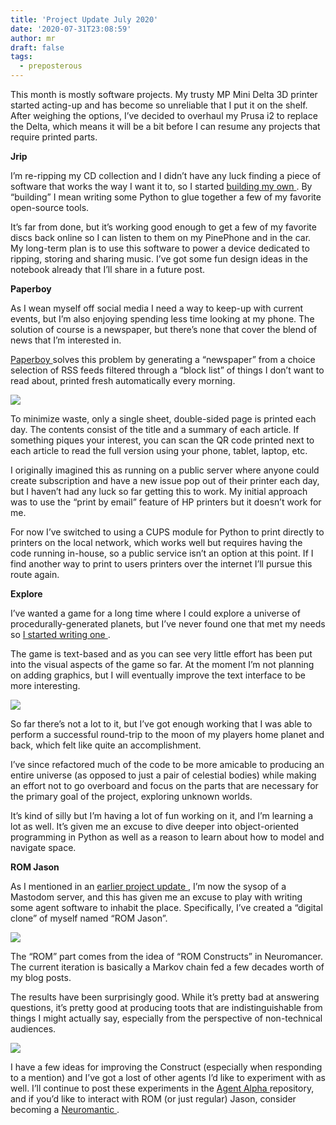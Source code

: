 ```yaml
---
title: 'Project Update July 2020'
date: '2020-07-31T23:08:59'
author: mr
draft: false
tags:
  - preposterous
---
```

This month is mostly software projects. My trusty MP Mini Delta 3D printer
started acting-up and has become so unreliable that I put it on the shelf.
After weighing the options, I’ve decided to overhaul my Prusa i2 to replace
the Delta, which means it will be a bit before I can resume any projects that
require printed parts.

  

**Jrip**

I’m re-ripping my CD collection and I didn’t have any luck finding a piece of
software that works the way I want it to, so I started [ building my own
](https://github.com/jjg/jrip) . By “building” I mean writing some Python to
glue together a few of my favorite open-source tools.

  

It’s far from done, but it’s working good enough to get a few of my favorite
discs back online so I can listen to them on my PinePhone and in the car. My
long-term plan is to use this software to power a device dedicated to ripping,
storing and sharing music. I’ve got some fun design ideas in the notebook
already that I’ll share in a future post.

  

  

**Paperboy**

As I wean myself off social media I need a way to keep-up with current events,
but I’m also enjoying spending less time looking at my phone. The solution of
course is a newspaper, but there’s none that cover the blend of news that I’m
interested in.

  

[ Paperboy ](https://github.com/jjg/paperboy) solves this problem by
generating a “newspaper” from a choice selection of RSS feeds filtered through
a “block list” of things I don’t want to read about, printed fresh
automatically every morning.

  

![](/assets/80-image2.jpeg)  

  

To minimize waste, only a single sheet, double-sided page is printed each day.
The contents consist of the title and a summary of each article. If something
piques your interest, you can scan the QR code printed next to each article to
read the full version using your phone, tablet, laptop, etc.

  

I originally imagined this as running on a public server where anyone could
create subscription and have a new issue pop out of their printer each day,
but I haven’t had any luck so far getting this to work. My initial approach
was to use the “print by email” feature of HP printers but it doesn’t work for
me.

  

For now I’ve switched to using a CUPS module for Python to print directly to
printers on the local network, which works well but requires having the code
running in-house, so a public service isn’t an option at this point. If I find
another way to print to users printers over the internet I’ll pursue this
route again.

  

  

**Explore**

I’ve wanted a game for a long time where I could explore a universe of
procedurally-generated planets, but I’ve never found one that met my needs so
[ I started writing one ](https://github.com/jjg/explore) .

  

The game is text-based and as you can see very little effort has been put into
the visual aspects of the game so far. At the moment I’m not planning on
adding graphics, but I will eventually improve the text interface to be more
interesting.

  

![](/assets/80-image3.jpeg)  

  

So far there’s not a lot to it, but I’ve got enough working that I was able to
perform a successful round-trip to the moon of my players home planet and
back, which felt like quite an accomplishment.

  

I’ve since refactored much of the code to be more amicable to producing an
entire universe (as opposed to just a pair of celestial bodies) while making
an effort not to go overboard and focus on the parts that are necessary for
the primary goal of the project, exploring unknown worlds.

  

It’s kind of silly but I’m having a lot of fun working on it, and I’m learning
a lot as well. It’s given me an excuse to dive deeper into object-oriented
programming in Python as well as a reason to learn about how to model and
navigate space.

  

  

**ROM Jason**

As I mentioned in an [ earlier project update
](https://jasongullickson.com/blog/project-update-june-2020.html) , I’m now
the sysop of a Mastodom server, and this has given me an excuse to play with
writing some agent software to inhabit the place. Specifically, I’ve created a
“digital clone” of myself named “ROM Jason”.

  

![](/assets/80-image0.jpeg)  

  

The “ROM” part comes from the idea of “ROM Constructs” in Neuromancer. The
current iteration is basically a Markov chain fed a few decades worth of my
blog posts.

  

The results have been surprisingly good. While it’s pretty bad at answering
questions, it’s pretty good at producing toots that are indistinguishable from
things I might actually say, especially from the perspective of non-technical
audiences.

  

![](/assets/80-image1.jpeg)  

  

I have a few ideas for improving the Construct (especially when responding to
a mention) and I’ve got a lost of other agents I’d like to experiment with as
well. I’ll continue to post these experiments in the [ Agent Alpha
](https://github.com/jjg/agentalpha) repository, and if you’d like to interact
with ROM (or just regular) Jason, consider becoming a [ Neuromantic
](https://theneuromantics.net/about) .

